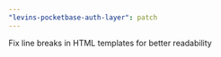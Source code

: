 ```yaml
---
"levins-pocketbase-auth-layer": patch
---
```


Fix line breaks in HTML templates for better readability
